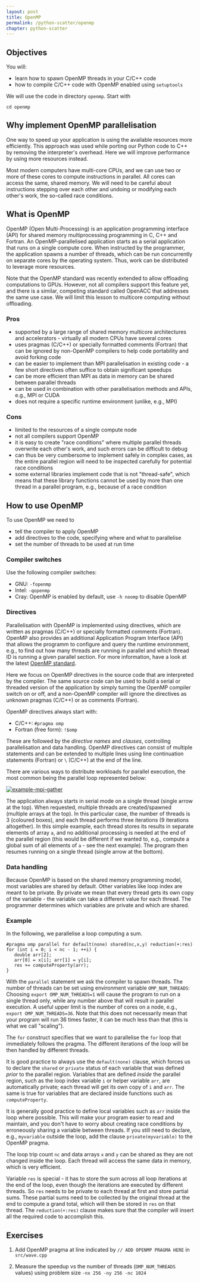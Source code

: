 ```yaml
---
layout: post
title: OpenMP
permalink: /python-scatter/openmp
chapter: python-scatter
---
```


## Objectives

You will:

* learn how to spawn OpenMP threads in your C/C++ code
* how to compile C/C++ code with OpenMP enabled using `setuptools`

We will use the code in directory `openmp`. Start with
```
cd openmp
```

## Why implement OpenMP parallelisation

One way to speed up your application is using the available resources more efficiently. This approach was used while porting our Python code to C++ by removing the interpreter's overhead. Here we will improve performance by using more resources instead.

Most modern computers have multi-core CPUs, and we can use two or more of these cores to compute instructions in parallel. All cores can access the same, shared memory. We will need to be careful about instructions stepping over each other and undoing or modifying each other's work, the so-called race conditions.

## What is OpenMP

OpenMP (Open Multi-Processing) is an application programming interface (API) for shared memory multiprocessing programming in C, C++ and Fortran.  An OpenMP-parallelised application starts as a serial application that runs on a single compute core. When instructed by the programmer, the application spawns a number of threads, which can be run concurrently on separate cores by the operating system. Thus, work can be distributed to leverage more resources.

Note that the OpenMP standard was recently extended to allow offloading computations to GPUs. However, not all compilers support this feature yet, and there is a similar, competing standard called OpenACC that addresses the same use case. We will limit this lesson to multicore computing without offloading.

### Pros

* supported by a large range of shared memory multicore architectures and accelerators - virtually all modern CPUs have several cores
* uses pragmas (C/C++) or specially formatted comments (Fortran) that can be ignored by non-OpenMP compilers to help code portability and avoid forking code
* can be easier to implement than MPI parallelisation in existing code - a few short directives often suffice to obtain significant speedups
* can be more efficient than MPI as data in memory can be shared between parallel threads
* can be used in combination with other parallelisation methods and APIs, e.g., MPI or CUDA
* does not require a specific runtime environment (unlike, e.g., MPI)

### Cons

* limited to the resources of a single compute node
* not all compilers support OpenMP
* it is easy to create "race conditions" where multiple parallel threads overwrite each other's work, and such errors can be difficult to debug
* can thus be very cumbersome to implement safely in complex cases, as the entire parallel region will need to be inspected carefully for potential race conditions
* some external libraries implement code that is not "thread-safe", which means that these library functions cannot be used by more than one thread in a parallel program, e.g., because of a race condition

## How to use OpenMP

To use OpenMP we need to
* tell the compiler to apply OpenMP
* add directives to the code, specifying where and what to parallelise
* set the number of threads to be used at run time

### Compiler switches

Use the following compiler switches:
* GNU: `-fopenmp`
* Intel: `-qopenmp`
* Cray: OpenMP is enabled by default, use `-h noomp` to disable OpenMP

### Directives

Parallelisation with OpenMP is implemented using directives, which are written as pragmas (C/C++) or specially formatted comments (Fortran). OpenMP also provides an additional Application Program Interface (API) that allows the programm to configure and query the runtime environment, e.g., to find out how many threads are running in parallel and which thread ID is running a given parallel section. For more information, have a look at the latest [OpenMP standard](https://www.openmp.org/wp-content/uploads/openmp-4.5.pdf).

Here we focus on OpenMP directives in the source code that are interpreted by the compiler. The same source code can be used to build a serial or threaded version of the application by simply turning the OpenMP compiler switch on or off, and a non-OpenMP compiler will ignore the directives as unknown pragmas (C/C++) or as comments (Fortran).

OpenMP directives always start with:
* C/C++: `#pragma omp`
* Fortran (free form): `!$omp`

These are followed by the _directive names_ and _clauses_, controlling parallelisation and data handling. OpenMP directives can consist of multiple statements and can be extended to multiple lines using line continuation statements (Fortran) or `\` (C/C++) at the end of the line.

There are various ways to distribute workloads for parallel execution, the most common being the parallel loop represented below:

[![example-mpi-gather](images/example_omp_threads.png)](images/example_omp_threads.png)

The application always starts in serial mode on a single thread (single arrow at the top). When requested, multiple threads are created/spawned (multiple arrays at the top). In this particular case, the number of threads is 3 (coloured boxes), and each thread performs three iterations (9 iterations altogether). In this simple example, each thread stores its results in separate elements of array `a`, and no additional processing is needed at the end of the parallel region (this would be different if we wanted to, e.g., compute a global sum of all elements of `a` - see the next example). The program then resumes running on a single thread (single arrow at the bottom).

### Data handling
Because OpenMP is based on the shared memory programming model, most variables are shared by default. Other variables like loop index are meant to be private. By private we mean that every thread gets its own copy of the variable - the variable can take a different value for each thread. The programmer determines which variables are private and which are shared.

### Example
In the following, we parallelise a loop computing a sum.
```
#pragma omp parallel for default(none) shared(nc,x,y) reduction(+:res)
for (int i = 0; i < nc - 1; ++i) {
   double arr[2];
   arr[0] = x[i]; arr[1] = y[i];
   res += computeProperty(arr);
}
```
With the `parallel` statement we ask the compiler to spawn threads. The number of threads can be set using environment variable `OMP_NUM_THREADS`: Choosing `export OMP_NUM_THREADS=1` will cause the program to run on a single thread only, while any number above that will result in parallel execution. A useful upper limit is the number of cores on a node, e.g., `export OMP_NUM_THREADS=36`. Note that this does not necessarily mean that your program will run 36 times faster, it can be much less than that (this is what we call "scaling").

The `for` construct specifies that we want to parallelise the `for` loop that immediately follows the pragma. The different iterations of the loop will be then handled by different threads.

It is good practice to always use the `default(none)` clause, which forces us to declare the `shared` or `private` status of each variable that was defined _prior_ to the parallel region. Variables that are defined _inside_ the parallel region, such as the loop index variable `i` or helper variable `arr`, are automatically private; each thread will get its own copy of `i` and `arr`. The same is true for variables that are declared inside functions such as `computeProperty`.

It is generally good practice to define local variables such as `arr` inside the loop where possible. This will make your program easier to read and maintain, and you don't have to worry about creating race conditions by erroneously sharing a variable between threads. If you still need to declare, e.g., `myvariable` outside the loop, add the clause `private(myvariable)` to the OpenMP pragma.

The loop trip count `nc` and data arrays `x` and `y` can be shared as they are not changed inside the loop. Each thread will access the same data in memory, which is very efficient.

Variable `res` is special - it has to store the sum across all loop iterations at the end of the loop, even though the iterations are executed by different threads. So `res` needs to be private to each thread at first and store partial sums. These partial sums need to be collected by the original thread at the end to compute a grand total, which will then be stored in `res` on that thread. The `reduction(+:res)` clause makes sure that the compiler will insert all the required code to accomplish this.

## Exercises

 1. Add OpenMP pragma at line indicated by `// ADD OPENMP PRAGMA HERE` in `src/wave.cpp`

 2. Measure the speedup vs the number of threads (`OMP_NUM_THREADS` values) using problem size `-nx 256 -ny 256 -nc 1024`

